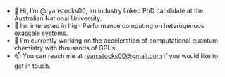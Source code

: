 - 👋 Hi, I’m @ryanstocks00, an industry linked PhD candidate at the Australian National University.
- 👀 I’m interested in high Performance computing on heterogenous exascale systems.
- 🌱 I'm currently working on the acceleration of computational quantum chemistry with thousands of GPUs.
- 📫 You can reach me at ryan.stocks00@gmail.com if you would like to get in touch.

<!---
ryanstocks00/ryanstocks00 is a ✨ special ✨ repository because its `README.md` (this file) appears on your GitHub profile.
You can click the Preview link to take a look at your changes.
--->
